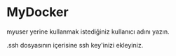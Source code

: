 # MyDocker

myuser yerine kullanmak istediğiniz kullanıcı adını yazın.

.ssh dosyasının içerisine ssh key'inizi ekleyiniz.

